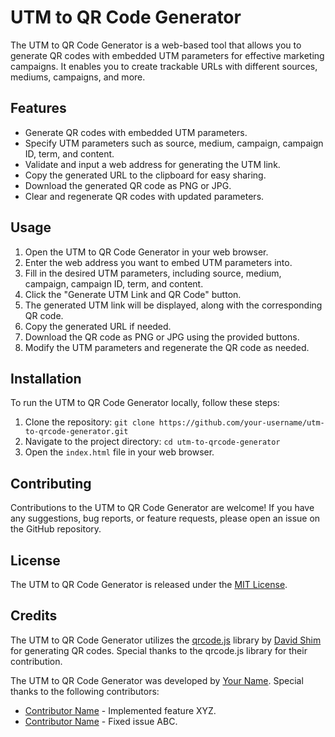 # UTM to QR Code Generator

The UTM to QR Code Generator is a web-based tool that allows you to generate QR codes with embedded UTM parameters for effective marketing campaigns. It enables you to create trackable URLs with different sources, mediums, campaigns, and more.

## Features

- Generate QR codes with embedded UTM parameters.
- Specify UTM parameters such as source, medium, campaign, campaign ID, term, and content.
- Validate and input a web address for generating the UTM link.
- Copy the generated URL to the clipboard for easy sharing.
- Download the generated QR code as PNG or JPG.
- Clear and regenerate QR codes with updated parameters.

## Usage

1. Open the UTM to QR Code Generator in your web browser.
2. Enter the web address you want to embed UTM parameters into.
3. Fill in the desired UTM parameters, including source, medium, campaign, campaign ID, term, and content.
4. Click the "Generate UTM Link and QR Code" button.
5. The generated UTM link will be displayed, along with the corresponding QR code.
6. Copy the generated URL if needed.
7. Download the QR code as PNG or JPG using the provided buttons.
8. Modify the UTM parameters and regenerate the QR code as needed.

## Installation

To run the UTM to QR Code Generator locally, follow these steps:

1. Clone the repository: `git clone https://github.com/your-username/utm-to-qrcode-generator.git`
2. Navigate to the project directory: `cd utm-to-qrcode-generator`
3. Open the `index.html` file in your web browser.

## Contributing

Contributions to the UTM to QR Code Generator are welcome! If you have any suggestions, bug reports, or feature requests, please open an issue on the GitHub repository.

## License

The UTM to QR Code Generator is released under the [MIT License](LICENSE).

## Credits

The UTM to QR Code Generator utilizes the [qrcode.js](https://github.com/davidshimjs/qrcodejs) library by [David Shim](https://github.com/davidshimjs) for generating QR codes. Special thanks to the qrcode.js library for their contribution.

The UTM to QR Code Generator was developed by [Your Name](https://github.com/your-username). Special thanks to the following contributors:

- [Contributor Name](https://github.com/contributor-username) - Implemented feature XYZ.
- [Contributor Name](https://github.com/contributor-username) - Fixed issue ABC.
